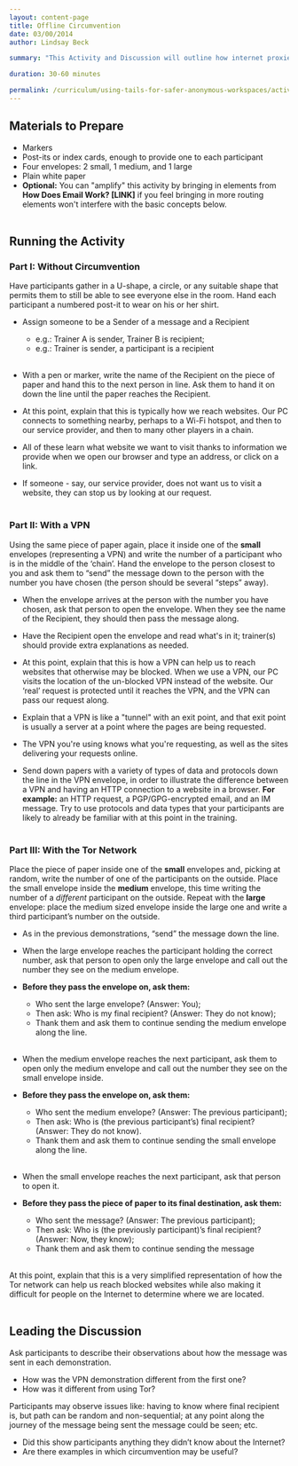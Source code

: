 ```yaml
---
layout: content-page
title: Offline Circumvention
date: 03/00/2014
author: Lindsay Beck

summary: "This Activity and Discussion will outline how internet proxies work to disguise IP addresses, moving through three different scenarios: traffic routed over HTTP, traffic routed through a VPN, and traffic routed over the Tor network."

duration: 30-60 minutes

permalink: /curriculum/using-tails-for-safer-anonymous-workspaces/activity-and-discussion/offline-circumvention/
---
```

## Materials to Prepare ##

- Markers
- Post-its or index cards, enough to provide one to each participant
- Four envelopes: 2 small, 1 medium, and 1 large
- Plain white paper
- **Optional:** You can "amplify" this activity by bringing in elements from **How Does Email Work? [LINK]** if you feel bringing in more routing elements won't interfere with the basic concepts below.
<br><br>

## Running the Activity ##

### Part I: Without Circumvention ###

Have participants gather in a U-shape, a circle, or any suitable shape that permits them to still be able to see everyone else in the room. Hand each participant a numbered post-it to wear on his or her shirt.

- Assign someone to be a Sender of a message and a Recipient
	- e.g.: Trainer A is sender, Trainer B is recipient;
	- e.g.: Trainer is sender, a participant is a recipient
<br><br>
- With a pen or marker, write the name of the Recipient on the piece of paper and hand this to the next person in line. Ask them to hand it on down the line until the paper reaches the Recipient.

- At this point, explain that this is typically how we reach websites. Our PC connects to something nearby, perhaps to a Wi-Fi hotspot, and then to our service provider, and then to many other players in a chain.

- All of these learn what website we want to visit thanks to information we provide when we open our browser and type an address, or click on a link.

- If someone - say, our service provider, does not want us to visit a website, they can stop us by looking at our request.
<br><br>

### Part II: With a VPN ###

Using the same piece of paper again, place it inside one of the **small** envelopes (representing a VPN) and write the number of a participant who is in the middle of the ‘chain’. Hand the envelope to the person closest to you and ask them to “send” the message down to the person with the number you have chosen (the person should be several “steps” away).

- When the envelope arrives at the person with the number you have chosen, ask that person to open the envelope. When they see the name of the Recipient, they should then pass the message along.

- Have the Recipient open the envelope and read what's in it; trainer(s) should provide extra explanations as needed.

- At this point, explain that this is how a VPN can help us to reach websites that otherwise may be blocked. When we use a VPN, our PC visits the location of the un-blocked VPN instead of the website. Our ‘real’ request is protected until it reaches the VPN, and the VPN can pass our request along.

- Explain that a VPN is like a "tunnel" with an exit point, and that exit point is usually a server at a point where the pages are being requested.

- The VPN you're using knows what you're requesting, as well as the sites delivering your requests online.

- Send down papers with a variety of types of data and protocols down the line in the VPN envelope, in order to illustrate the difference between a VPN and having an HTTP connection to a website in a browser. **For example:** an HTTP request, a PGP/GPG-encrypted email, and an IM message. Try to use protocols and data types that your participants are likely to already be familiar with at this point in the training.
<br><br>

### Part III: With the Tor Network ###

Place the piece of paper inside one of the **small** envelopes and, picking at random, write the number of one of the participants on the outside. Place the small envelope inside the **medium** envelope, this time writing the number of a *different* participant on the outside.
Repeat with the **large** envelope: place the medium sized envelope inside the large one and write a third participant’s number on the outside.


- As in the previous demonstrations, “send” the message down the line.

- When the large envelope reaches the participant holding the correct number, ask that person to open only the large envelope and call out the number they see on the medium envelope.

- **Before they pass the envelope on, ask them:**
	- Who sent the large envelope? (Answer: You);
	- Then ask: Who is my final recipient? (Answer: They do not know);
	- Thank them and ask them to continue sending the medium envelope along the line.
<br><br>

- When the medium envelope reaches the next participant, ask them to open only the medium envelope and call out the number they see on the small envelope inside.

- **Before they pass the envelope on, ask them:**
	- Who sent the medium envelope? (Answer: The previous participant);
	- Then ask: Who is (the previous participant’s) final recipient? (Answer: They do not know).
	- Thank them and ask them to continue sending the small envelope along the line.
<br><br>

- When the small envelope reaches the next participant, ask that person to open it.
- **Before they pass the piece of paper to its final destination, ask them:**

	- Who sent the message? (Answer: The previous participant);
	- Then ask: Who is (the previously participant)’s final recipient? (Answer: Now, they know);
	- Thank them and ask them to continue sending the message
	<br><br>

At this point, explain that this is a very simplified representation of how the Tor network can help us reach blocked websites while also making it difficult for people on the Internet to determine where we are located.
<br><br>


## Leading the Discussion ##

Ask participants to describe their observations about how the message was sent in each demonstration.

- How was the VPN demonstration different from the first one?
- How was it different from using Tor?

Participants may observe issues like: having to know where final recipient is, but path can be random and non-sequential; at any point along the journey of the message being sent the message could be seen; etc.

- Did this show participants anything they didn’t know about the Internet?
- Are there examples in which circumvention may be useful?
